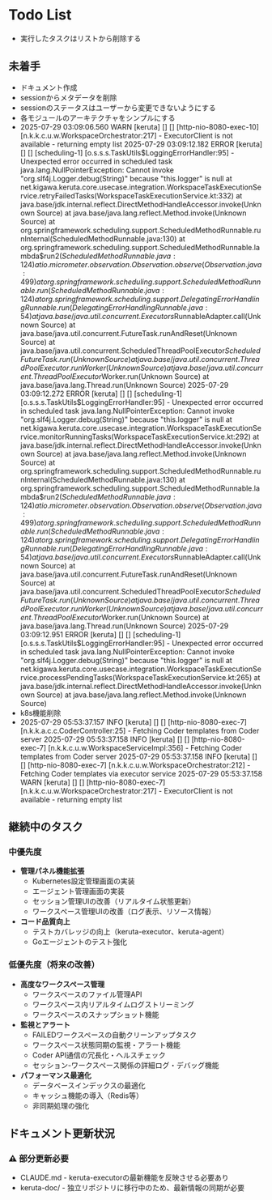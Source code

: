 # Todo List

* 実行したタスクはリストから削除する

## 未着手

* ドキュメント作成
* sessionからメタデータを削除
* sessionのステータスはユーザーから変更できないようにする
* 各モジュールのアーキテクチャをシンプルにする
* 2025-07-29 03:09:06.560  WARN [keruta] [] [] [http-nio-8080-exec-10] [n.k.k.c.u.w.WorkspaceOrchestrator:217] - ExecutorClient is not available - returning empty list
  2025-07-29 03:09:12.182 ERROR [keruta] [] [] [scheduling-1] [o.s.s.s.TaskUtils$LoggingErrorHandler:95] - Unexpected error occurred in scheduled task
  java.lang.NullPointerException: Cannot invoke "org.slf4j.Logger.debug(String)" because "this.logger" is null
  at net.kigawa.keruta.core.usecase.integration.WorkspaceTaskExecutionService.retryFailedTasks(WorkspaceTaskExecutionService.kt:332)
  at java.base/jdk.internal.reflect.DirectMethodHandleAccessor.invoke(Unknown Source)
  at java.base/java.lang.reflect.Method.invoke(Unknown Source)
  at org.springframework.scheduling.support.ScheduledMethodRunnable.runInternal(ScheduledMethodRunnable.java:130)
  at org.springframework.scheduling.support.ScheduledMethodRunnable.lambda$run$2(ScheduledMethodRunnable.java:124)
  at io.micrometer.observation.Observation.observe(Observation.java:499)
  at org.springframework.scheduling.support.ScheduledMethodRunnable.run(ScheduledMethodRunnable.java:124)
  at org.springframework.scheduling.support.DelegatingErrorHandlingRunnable.run(DelegatingErrorHandlingRunnable.java:54)
  at java.base/java.util.concurrent.Executors$RunnableAdapter.call(Unknown Source)
  at java.base/java.util.concurrent.FutureTask.runAndReset(Unknown Source)
  at java.base/java.util.concurrent.ScheduledThreadPoolExecutor$ScheduledFutureTask.run(Unknown Source)
  at java.base/java.util.concurrent.ThreadPoolExecutor.runWorker(Unknown Source)
  at java.base/java.util.concurrent.ThreadPoolExecutor$Worker.run(Unknown Source)
  at java.base/java.lang.Thread.run(Unknown Source)
  2025-07-29 03:09:12.272 ERROR [keruta] [] [] [scheduling-1] [o.s.s.s.TaskUtils$LoggingErrorHandler:95] - Unexpected error occurred in scheduled task
  java.lang.NullPointerException: Cannot invoke "org.slf4j.Logger.debug(String)" because "this.logger" is null
  at net.kigawa.keruta.core.usecase.integration.WorkspaceTaskExecutionService.monitorRunningTasks(WorkspaceTaskExecutionService.kt:292)
  at java.base/jdk.internal.reflect.DirectMethodHandleAccessor.invoke(Unknown Source)
  at java.base/java.lang.reflect.Method.invoke(Unknown Source)
  at org.springframework.scheduling.support.ScheduledMethodRunnable.runInternal(ScheduledMethodRunnable.java:130)
  at org.springframework.scheduling.support.ScheduledMethodRunnable.lambda$run$2(ScheduledMethodRunnable.java:124)
  at io.micrometer.observation.Observation.observe(Observation.java:499)
  at org.springframework.scheduling.support.ScheduledMethodRunnable.run(ScheduledMethodRunnable.java:124)
  at org.springframework.scheduling.support.DelegatingErrorHandlingRunnable.run(DelegatingErrorHandlingRunnable.java:54)
  at java.base/java.util.concurrent.Executors$RunnableAdapter.call(Unknown Source)
  at java.base/java.util.concurrent.FutureTask.runAndReset(Unknown Source)
  at java.base/java.util.concurrent.ScheduledThreadPoolExecutor$ScheduledFutureTask.run(Unknown Source)
  at java.base/java.util.concurrent.ThreadPoolExecutor.runWorker(Unknown Source)
  at java.base/java.util.concurrent.ThreadPoolExecutor$Worker.run(Unknown Source)
  at java.base/java.lang.Thread.run(Unknown Source)
  2025-07-29 03:09:12.951 ERROR [keruta] [] [] [scheduling-1] [o.s.s.s.TaskUtils$LoggingErrorHandler:95] - Unexpected error occurred in scheduled task
  java.lang.NullPointerException: Cannot invoke "org.slf4j.Logger.debug(String)" because "this.logger" is null
  at net.kigawa.keruta.core.usecase.integration.WorkspaceTaskExecutionService.processPendingTasks(WorkspaceTaskExecutionService.kt:265)
  at java.base/jdk.internal.reflect.DirectMethodHandleAccessor.invoke(Unknown Source)
  at java.base/java.lang.reflect.Method.invoke(Unknown Source)
* k8s機能削除
* 2025-07-29 05:53:37.157  INFO [keruta] [] [] [http-nio-8080-exec-7] [n.k.k.a.c.c.CoderController:25] - Fetching Coder templates from Coder server
  2025-07-29 05:53:37.158  INFO [keruta] [] [] [http-nio-8080-exec-7] [n.k.k.c.u.w.WorkspaceServiceImpl:356] - Fetching Coder templates from Coder server
  2025-07-29 05:53:37.158  INFO [keruta] [] [] [http-nio-8080-exec-7] [n.k.k.c.u.w.WorkspaceOrchestrator:212] - Fetching Coder templates via executor service
  2025-07-29 05:53:37.158  WARN [keruta] [] [] [http-nio-8080-exec-7] [n.k.k.c.u.w.WorkspaceOrchestrator:217] - ExecutorClient is not available - returning empty list

## 継続中のタスク

### 中優先度

* **管理パネル機能拡張**
    * Kubernetes設定管理画面の実装
    * エージェント管理画面の実装
    * セッション管理UIの改善（リアルタイム状態更新）
    * ワークスペース管理UIの改善（ログ表示、リソース情報）
* **コード品質向上**
    * テストカバレッジの向上（keruta-executor、keruta-agent）
    * Goエージェントのテスト強化

### 低優先度（将来の改善）

* **高度なワークスペース管理**
    * ワークスペースのファイル管理API
    * ワークスペース内リアルタイムログストリーミング
    * ワークスペースのスナップショット機能
* **監視とアラート**
    * FAILEDワークスペースの自動クリーンアップタスク
    * ワークスペース状態同期の監視・アラート機能
    * Coder API通信の冗長化・ヘルスチェック
    * セッション-ワークスペース関係の詳細ログ・デバッグ機能
* **パフォーマンス最適化**
    * データベースインデックスの最適化
    * キャッシュ機能の導入（Redis等）
    * 非同期処理の強化

## ドキュメント更新状況

### ⚠️ 部分更新必要

* CLAUDE.md - keruta-executorの最新機能を反映させる必要あり
* keruta-doc/ - 独立リポジトリに移行中のため、最新情報の同期が必要
